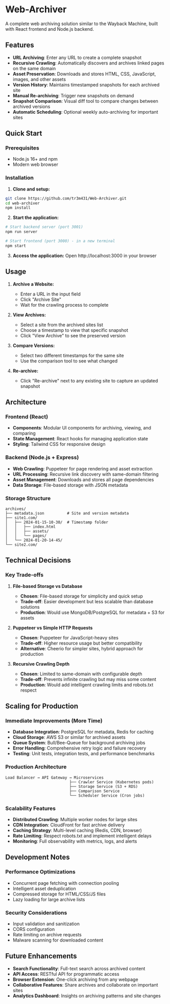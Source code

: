 # Web-Archiver

A complete web archiving solution similar to the Wayback Machine, built with React frontend and Node.js backend.

## Features

- **URL Archiving**: Enter any URL to create a complete snapshot
- **Recursive Crawling**: Automatically discovers and archives linked pages on the same domain
- **Asset Preservation**: Downloads and stores HTML, CSS, JavaScript, images, and other assets
- **Version History**: Maintains timestamped snapshots for each archived site
- **Manual Re-archiving**: Trigger new snapshots on demand
- **Snapshot Comparison**: Visual diff tool to compare changes between archived versions
- **Automatic Scheduling**: Optional weekly auto-archiving for important sites

## Quick Start

### Prerequisites
- Node.js 16+ and npm
- Modern web browser

### Installation

1. **Clone and setup:**
```bash
git clone https://github.com/tr3m431/Web-Archiver.git
cd web-archiver
npm install
```

2. **Start the application:**
```bash
# Start backend server (port 3001)
npm run server

# Start frontend (port 3000) - in a new terminal
npm start
```

3. **Access the application:**
Open http://localhost:3000 in your browser

## Usage

1. **Archive a Website:**
   - Enter a URL in the input field
   - Click "Archive Site" 
   - Wait for the crawling process to complete

2. **View Archives:**
   - Select a site from the archived sites list
   - Choose a timestamp to view that specific snapshot
   - Click "View Archive" to see the preserved version

3. **Compare Versions:**
   - Select two different timestamps for the same site
   - Use the comparison tool to see what changed

4. **Re-archive:**
   - Click "Re-archive" next to any existing site to capture an updated snapshot

## Architecture

### Frontend (React)
- **Components**: Modular UI components for archiving, viewing, and comparing
- **State Management**: React hooks for managing application state
- **Styling**: Tailwind CSS for responsive design

### Backend (Node.js + Express)
- **Web Crawling**: Puppeteer for page rendering and asset extraction
- **URL Processing**: Recursive link discovery with same-domain filtering
- **Asset Management**: Downloads and stores all page dependencies
- **Data Storage**: File-based storage with JSON metadata

### Storage Structure
```
archives/
├── metadata.json          # Site and version metadata
├── site1.com/
│   ├── 2024-01-15-10-30/  # Timestamp folder
│   │   ├── index.html
│   │   ├── assets/
│   │   └── pages/
│   └── 2024-01-20-14-45/
└── site2.com/
```

## Technical Decisions

### Key Trade-offs

1. **File-based Storage vs Database**
   - **Chosen**: File-based storage for simplicity and quick setup
   - **Trade-off**: Easier development but less scalable than database solutions
   - **Production**: Would use MongoDB/PostgreSQL for metadata + S3 for assets

2. **Puppeteer vs Simple HTTP Requests**
   - **Chosen**: Puppeteer for JavaScript-heavy sites
   - **Trade-off**: Higher resource usage but better compatibility
   - **Alternative**: Cheerio for simpler sites, hybrid approach for production

3. **Recursive Crawling Depth**
   - **Chosen**: Limited to same-domain with configurable depth
   - **Trade-off**: Prevents infinite crawling but may miss some content
   - **Production**: Would add intelligent crawling limits and robots.txt respect

## Scaling for Production

### Immediate Improvements (More Time)
- **Database Integration**: PostgreSQL for metadata, Redis for caching
- **Cloud Storage**: AWS S3 or similar for archived assets
- **Queue System**: Bull/Bee-Queue for background archiving jobs
- **Error Handling**: Comprehensive retry logic and failure recovery
- **Testing**: Unit tests, integration tests, and performance benchmarks

### Production Architecture
```
Load Balancer → API Gateway → Microservices
                            ├── Crawler Service (Kubernetes pods)
                            ├── Storage Service (S3 + RDS)
                            ├── Comparison Service
                            └── Scheduler Service (Cron jobs)
```

### Scalability Features
- **Distributed Crawling**: Multiple worker nodes for large sites
- **CDN Integration**: CloudFront for fast archive delivery
- **Caching Strategy**: Multi-level caching (Redis, CDN, browser)
- **Rate Limiting**: Respect robots.txt and implement intelligent delays
- **Monitoring**: Full observability with metrics, logs, and alerts

## Development Notes

### Performance Optimizations
- Concurrent page fetching with connection pooling
- Intelligent asset deduplication
- Compressed storage for HTML/CSS/JS files
- Lazy loading for large archive lists

### Security Considerations
- Input validation and sanitization
- CORS configuration
- Rate limiting on archive requests
- Malware scanning for downloaded content

## Future Enhancements

- **Search Functionality**: Full-text search across archived content
- **API Access**: RESTful API for programmatic access
- **Browser Extension**: One-click archiving from any webpage
- **Collaborative Features**: Share archives and collaborate on important sites
- **Analytics Dashboard**: Insights on archiving patterns and site changes
